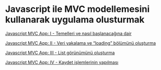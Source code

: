 # Javascript ile MVC modellemesini kullanarak uygulama olusturmak

[Javascript MVC App: I - Temelleri ve nasıl başlanacağına dair](https://youtu.be/CNBZmcozFAQ)

[Javascript MVC App: II - Veri yakalama ve “loading” bölümünü oluşturma](https://youtu.be/df2Oby5eLbk)

[Javascript MVC App: III - List görünümünü oluşturma](https://youtu.be/EXwTtM8Gc5A)

[Javascript MVC App: IV - Kaydet işlemlerinin yapılması](https://youtu.be/aaB3uwGpjvA)
